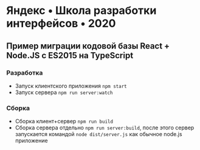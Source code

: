 # Яндекс • Школа разработки интерфейсов • 2020

## Пример миграции кодовой базы React + Node.JS с ES2015 на TypeScript


### Разработка

* Запуск клиентского приложения `npm start`
* Запуск сервера `npm run server:watch`


### Сборка

* Сборка клиент+сервер `npm run build`
* Сборка сервера отдельно `npm run server:build`, после этого сервер запускается командой `node dist/server.js` как обычное node.js приложение

